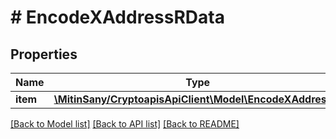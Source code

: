 # # EncodeXAddressRData

## Properties

Name | Type | Description | Notes
------------ | ------------- | ------------- | -------------
**item** | [**\MitinSany/CryptoapisApiClient\Model\EncodeXAddressRI**](EncodeXAddressRI.md) |  |

[[Back to Model list]](../../README.md#models) [[Back to API list]](../../README.md#endpoints) [[Back to README]](../../README.md)

